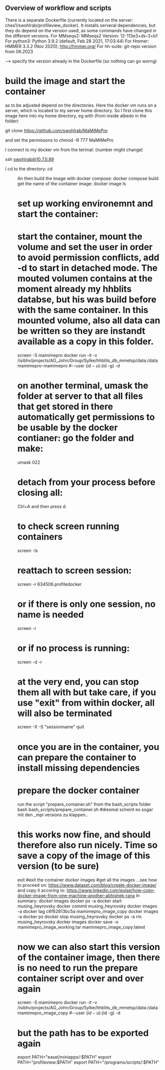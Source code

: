 ## Overview of workflow and scripts

There is a separate Dockerfile (currently located on the server: ches1/swohlrab/profileview_docker). It installs serveral dependencies, but they do depend on the version used, as some commands have changed in the different versions.
For MMseqs2: MMseqs2 Version: 12-113e3+ds-3+b1 
For python3: Python 3.9.2 (default, Feb 28 2021, 17:03:44)
For Hmmer: HMMER 3.3.2 (Nov 2020); http://hmmer.org/
For hh-suite: git-repo version from 06.2023

--> specify the version already in the Dockerfile (so nothing can go worng)

# build the image and start the container
as to be adjusted depend on the directories. Here the docker vm runs on a server, which is located to my server home directory. So I first clone this image here into my home directory, eg with (from inside albedo in the folder)

git clone https://github.com/swohlrab/MaMiMePro

and set the permissons to
chmod -R 777 MaMiMePro


I connect to my docker vm from the terimal: (number might change)

ssh swohlrab@10.7.0.89

I cd to the directory: cd <DIR>
An then build the image with docker compose: docker compose build
get the name of the container image: docker image ls

# set up working environemnt and start the container:
# start the container, mount the volume and set the user in order to avoid permission conflicts, add -d to start in detached mode. The mouted volumen contains at the moment already my hhblits databse, but his was build before with the same container. In this mounted volume, also all data can be written so they are instandt available as a copy in this folder.
screen -S mamimepro docker run -it -v /isibhv/projects/AG_John/Group/Sylke/hhblits_db_mmetsp/data:/data mamimepro-mamimepro #--user $(id -u):$(id -g) -d

# on another terminal, umask the folder at server to that all files that get stored in there automatically get permissions to be usable by the docker contianer: go the folder and make:
umask 022

# detach from your process before closing all:
Clrl+A and then press d.
# to check screen running containers
screen -ls 
# reattach to screen session:
screen -r 634506.profiledocker
# or if there is only one session, no name is needed
screen -r
# or if no process is running:
screen -d -r 
# at the very end, you can stop them all with but take care, if you use "exit" from within docker, all will also be terminated
screen -X -S "sessionname" quit

# once you are in the container, you can prepare the container to install missing dependencies
# prepare the docker container
run the script "prepare_container.sh" from the bash_scripts folder
bash bash_scripts/prepare_container.sh #diesmal scheint es sogar mit den _mpi versions zu klappen..

# this works now fine, and should therefore also run nicely. Time so save a copy of the image of this version (to be sure)
exit #exit the container
docker images #get all the images ...see how to proceed on: https://www.dataset.com/blog/create-docker-image/ and copy it accoring to: https://www.linkedin.com/pulse/how-copy-docker-image-from-one-machine-another-abhishek-rana
In summary:
docker images
docker ps -a
docker start musing_heyrovsky
docker commit musing_heyrovsky
docker images -a
docker tag c6f62813bc5a mamimepro_image_copy
docker images -a
docker ps
docker stop musing_heyrovsky
docker ps -a
rm musing_heyrovsky
docker images
docker save -o mamimepro_image_working.tar mamimepro_image_copy:latest


# now we can also start this version of the container image, then there is no need to run the prepare container script over and over again
screen -S mamimepro docker run -it -v /isibhv/projects/AG_John/Group/Sylke/hhblits_db_mmetsp/data:/data mamimepro_image_copy #--user $(id -u):$(id -g) -d
# but the path has to be exported again
export PATH="easel/miniapps/:$PATH"
export PATH="profileview:$PATH"
export PATH="/programs/scripts/:$PATH"
